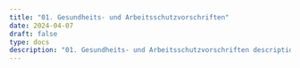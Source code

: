 ```yaml
---
title: "01. Gesundheits- und Arbeitsschutzvorschriften"
date: 2024-04-07
draft: false
type: docs
description: "01. Gesundheits- und Arbeitsschutzvorschriften description"
---
```


